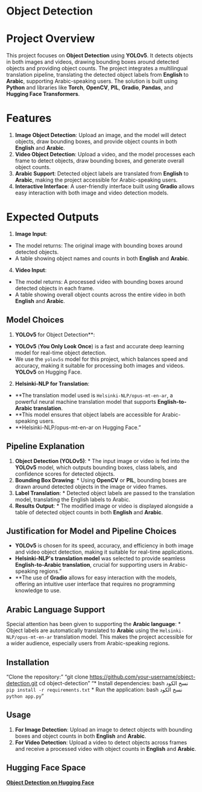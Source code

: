 # Object Detection

# Project Overview
This project focuses on **Object Detection** using **YOLOv5**. It detects objects in both images and videos, drawing bounding boxes around detected objects and providing object counts. The project integrates a multilingual translation pipeline, translating the detected object labels from **English** to **Arabic**, supporting Arabic-speaking users. The solution is built using **Python** and libraries like **Torch**, **OpenCV**, **PIL**, **Gradio**, **Pandas**, and **Hugging Face Transformers**.

# Features
1. **Image Object Detection**: Upload an image, and the model will detect objects, draw bounding boxes, and provide object counts in both **English** and **Arabic**.
2. **Video Object Detection**: Upload a video, and the model processes each frame to detect objects, draw bounding boxes, and generate overall object counts.
3. **Arabic Support**: Detected object labels are translated from **English** to **Arabic**, making the project accessible for Arabic-speaking users.
4. **Interactive Interface**: A user-friendly interface built using **Gradio** allows easy interaction with both image and video detection models.

# Expected Outputs
1. **Image Input**:
- The model returns: The original image with bounding boxes around detected objects.
- A table showing object names and counts in both **English** and **Arabic**.
4. **Video Input**:
- The model returns: A processed video with bounding boxes around detected objects in each frame.
- A table showing overall object counts across the entire video in both **English** and **Arabic**.

## Model Choices
1. **YOLOv5** for Object Detection**: 
- **YOLOv5** (**You Only Look Once**) is a fast and accurate deep learning model for real-time object detection.
-  We use the `yolov5s` model for this project, which balances speed and accuracy, making it suitable for processing both images and videos.
**YOLOv5** on Hugging Face.

2. **Helsinki-NLP for Translation**:
- **The translation model used is `Helsinki-NLP/opus-mt-en-ar`, a powerful neural machine translation model that supports **English-to-Arabic translation**.
- **This model ensures that object labels are accessible for Arabic-speaking users.
- **Helsinki\-NLP/opus\-mt\-en\-ar on Hugging Face.”

## Pipeline Explanation
1. **Object Detection (YOLOv5)**: * The input image or video is fed into the **YOLOv5** model, which outputs bounding boxes, class labels, and confidence scores for detected objects.
2. **Bounding Box Drawing**: * Using **OpenCV** or **PIL**, bounding boxes are drawn around detected objects in the image or video frames.
3. **Label Translation**: * Detected object labels are passed to the translation model, translating the English labels to Arabic.
4. **Results Output**: * The modified image or video is displayed alongside a table of detected object counts in both **English** and **Arabic**.

## Justification for Model and Pipeline Choices
- **YOLOv5** is chosen for its speed, accuracy, and efficiency in both image and video object detection, making it suitable for real-time applications.
- **Helsinki-NLP's translation model** was selected to provide seamless **English-to-Arabic translation**, crucial for supporting users in Arabic-speaking regions.”
- **The use of **Gradio** allows for easy interaction with the models, offering an intuitive user interface that requires no programming knowledge to use.

## Arabic Language Support
Special attention has been given to supporting the **Arabic language**: * Object labels are automatically translated to **Arabic** using the `Helsinki-NLP/opus-mt-en-ar` translation model. This makes the project accessible for a wider audience, especially users from Arabic-speaking regions.

## Installation

“Clone the repository:”
“git clone https://github.com/your-username/object-detection.git cd object-detection”
“* Install dependencies: bash نسخ الكود `pip install -r requirements.txt` * Run the application: bash نسخ الكود `python app.py`”

## Usage
1. **For Image Detection**: Upload an image to detect objects with bounding boxes and object counts in both **English** and **Arabic**.
2. **For Video Detection**: Upload a video to detect objects across frames and receive a processed video with object counts in **English** and **Arabic**.
   
## Hugging Face Space

[**Object Detection on Hugging Face**](https://huggingface.co/spaces/RakanAlsheraiwi/ObjectDetection)




